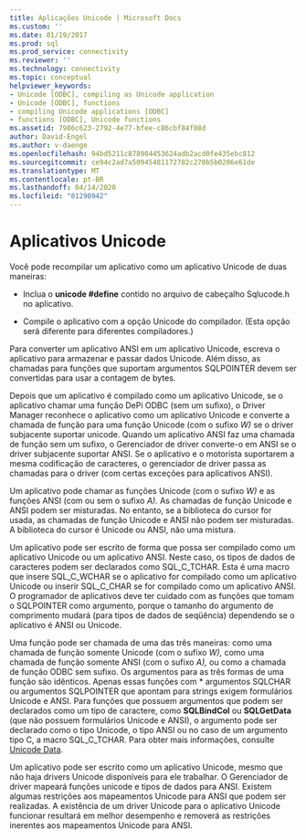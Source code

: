 ```yaml
---
title: Aplicações Unicode | Microsoft Docs
ms.custom: ''
ms.date: 01/19/2017
ms.prod: sql
ms.prod_service: connectivity
ms.reviewer: ''
ms.technology: connectivity
ms.topic: conceptual
helpviewer_keywords:
- Unicode [ODBC], compiling as Unicode application
- Unicode [ODBC], functions
- compiling Unicode applications [ODBC]
- functions [ODBC], Unicode functions
ms.assetid: 7986c623-2792-4e77-bfee-c86cbf84f08d
author: David-Engel
ms.author: v-daenge
ms.openlocfilehash: 94bd5211c878904453624adb2acd0fe435ebc812
ms.sourcegitcommit: ce94c2ad7a50945481172782c270b5b0206e61de
ms.translationtype: MT
ms.contentlocale: pt-BR
ms.lasthandoff: 04/14/2020
ms.locfileid: "81298942"
---
```

# <a name="unicode-applications"></a>Aplicativos Unicode
Você pode recompilar um aplicativo como um aplicativo Unicode de duas maneiras:  
  
-   Inclua o **unicode #define** contido no arquivo de cabeçalho Sqlucode.h no aplicativo.  
  
-   Compile o aplicativo com a opção Unicode do compilador. (Esta opção será diferente para diferentes compiladores.)  
  
 Para converter um aplicativo ANSI em um aplicativo Unicode, escreva o aplicativo para armazenar e passar dados Unicode. Além disso, as chamadas para funções que suportam argumentos SQLPOINTER devem ser convertidas para usar a contagem de bytes.  
  
 Depois que um aplicativo é compilado como um aplicativo Unicode, se o aplicativo chamar uma função DePi ODBC (sem um sufixo), o Driver Manager reconhece o aplicativo como um aplicativo Unicode e converte a chamada de função para uma função Unicode (com o sufixo *W)* se o driver subjacente suportar unicode. Quando um aplicativo ANSI faz uma chamada de função sem um sufixo, o Gerenciador de driver converte-o em ANSI se o driver subjacente suportar ANSI. Se o aplicativo e o motorista suportarem a mesma codificação de caracteres, o gerenciador de driver passa as chamadas para o driver (com certas exceções para aplicativos ANSI).  
  
 Um aplicativo pode chamar as funções Unicode (com o sufixo *W)* e as funções ANSI (com ou sem o sufixo *A).* As chamadas de função Unicode e ANSI podem ser misturadas. No entanto, se a biblioteca do cursor for usada, as chamadas de função Unicode e ANSI não podem ser misturadas. A biblioteca do cursor é Unicode ou ANSI, não uma mistura.  
  
 Um aplicativo pode ser escrito de forma que possa ser compilado como um aplicativo Unicode ou um aplicativo ANSI. Neste caso, os tipos de dados de caracteres podem ser declarados como SQL_C_TCHAR. Esta é uma macro que insere SQL_C_WCHAR se o aplicativo for compilado como um aplicativo Unicode ou inserir SQL_C_CHAR se for compilado como um aplicativo ANSI. O programador de aplicativos deve ter cuidado com as funções que tomam o SQLPOINTER como argumento, porque o tamanho do argumento de comprimento mudará (para tipos de dados de seqüência) dependendo se o aplicativo é ANSI ou Unicode.  
  
 Uma função pode ser chamada de uma das três maneiras: como uma chamada de função somente Unicode (com o sufixo *W),* como uma chamada de função somente ANSI (com o sufixo *A),* ou como a chamada de função ODBC sem sufixo. Os argumentos para as três formas de uma função são idênticos. Apenas essas funções com \* argumentos SQLCHAR ou argumentos SQLPOINTER que apontam para strings exigem formulários Unicode e ANSI. Para funções que possuem argumentos que podem ser declarados como um tipo de caractere, como **SQLBindCol** ou **SQLGetData** (que não possuem formulários Unicode e ANSI), o argumento pode ser declarado como o tipo Unicode, o tipo ANSI ou no caso de um argumento tipo C, a macro SQL_C_TCHAR. Para obter mais informações, consulte [Unicode Data](../../../odbc/reference/develop-app/unicode-data.md).  
  
 Um aplicativo pode ser escrito como um aplicativo Unicode, mesmo que não haja drivers Unicode disponíveis para ele trabalhar. O Gerenciador de driver mapeará funções unicode e tipos de dados para ANSI. Existem algumas restrições aos mapeamentos Unicode para ANSI que podem ser realizadas. A existência de um driver Unicode para o aplicativo Unicode funcionar resultará em melhor desempenho e removerá as restrições inerentes aos mapeamentos Unicode para ANSI.
